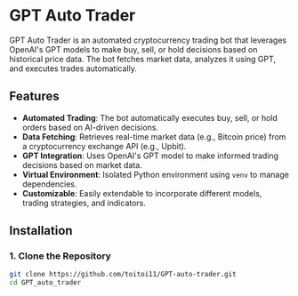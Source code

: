 # GPT Auto Trader

GPT Auto Trader is an automated cryptocurrency trading bot that leverages OpenAI's GPT models to make buy, sell, or hold decisions based on historical price data. The bot fetches market data, analyzes it using GPT, and executes trades automatically.

## Features

- **Automated Trading**: The bot automatically executes buy, sell, or hold orders based on AI-driven decisions.
- **Data Fetching**: Retrieves real-time market data (e.g., Bitcoin price) from a cryptocurrency exchange API (e.g., Upbit).
- **GPT Integration**: Uses OpenAI's GPT model to make informed trading decisions based on market data.
- **Virtual Environment**: Isolated Python environment using `venv` to manage dependencies.
- **Customizable**: Easily extendable to incorporate different models, trading strategies, and indicators.

## Installation

### 1. Clone the Repository

```bash
git clone https://github.com/toitoi11/GPT-auto-trader.git
cd GPT_auto_trader
